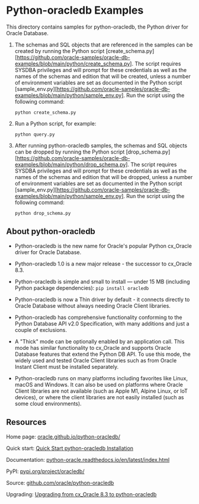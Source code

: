 # Python-oracledb  Examples

This directory contains samples for python-oracledb, the Python driver for
Oracle Database.

1.  The schemas and SQL objects that are referenced in the samples can be
    created by running the Python script
    [create_schema.py][https://github.com/oracle-samples/oracle-db-examples/blob/main/python/create_schema.py]. The
    script requires SYSDBA privileges and will prompt for these credentials as
    well as the names of the schemas and edition that will be created, unless a
    number of environment variables are set as documented in the Python script
    [sample_env.py][https://github.com/oracle-samples/oracle-db-examples/blob/main/python/sample_env.py]. Run
    the script using the following command:

        python create_schema.py

2.  Run a Python script, for example:

        python query.py

3.  After running python-oracledb samples, the schemas and SQL objects can be
    dropped by running the Python script
    [drop_schema.py][https://github.com/oracle-samples/oracle-db-examples/blob/main/python/drop_schema.py]. The
    script requires SYSDBA privileges and will prompt for these credentials as
    well as the names of the schemas and edition that will be dropped, unless a
    number of environment variables are set as documented in the Python script
    [sample_env.py][https://github.com/oracle-samples/oracle-db-examples/blob/main/python/sample_env.py]. Run
    the script using the following command:

        python drop_schema.py

## About python-oracledb

- Python-oracledb is the new name for Oracle's popular Python cx_Oracle driver
  for Oracle Database.

- Python-oracledb 1.0 is a new major release - the successor to cx_Oracle 8.3.

- Python-oracledb is simple and small to install — under 15 MB (including
  Python package dependencies): `pip install oracledb`

- Python-oracledb is now a Thin driver by default - it connects directly to
  Oracle Database without always needing Oracle Client libraries.

- Python-oracledb has comprehensive functionality conforming to the Python
  Database API v2.0 Specification, with many additions and just a couple of
  exclusions.

- A "Thick" mode can be optionally enabled by an application call. This mode
  has similar functionality to cx_Oracle and supports Oracle Database features
  that extend the Python DB API. To use this mode, the widely used and tested
  Oracle Client libraries such as from Oracle Instant Client must be installed
  separately.

- Python-oracledb runs on many platforms including favorites like Linux, macOS
  and Windows. It can also be used on platforms where Oracle Client libraries
  are not available (such as Apple M1, Alpine Linux, or IoT devices), or where
  the client libraries are not easily installed (such as some cloud
  environments).

## Resources

Home page: [oracle.github.io/python-oracledb/](https://oracle.github.io/python-oracledb/)

Quick start: [Quick Start python-oracledb Installation](https://python-oracledb.readthedocs.io/en/latest/user_guide/installation.html#quick-start-python-oracledb-installation)

Documentation: [python-oracle.readthedocs.io/en/latest/index.html](https://python-oracle.readthedocs.io/en/latest/index.html)

PyPI: [pypi.org/project/oracledb/](https://pypi.org/project/oracledb/)

Source: [github.com/oracle/python-oracledb](https://github.com/oracle/python-oracledb)

Upgrading: [Upgrading from cx_Oracle 8.3 to python-oracledb](https://python-oracledb.readthedocs.io/en/latest/user_guide/appendix_c.html#upgrading-from-cx-oracle-8-3-to-python-oracledb)
